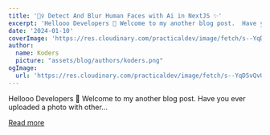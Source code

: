 ```yaml
---
title: '🕵️‍♀️ Detect And Blur Human Faces with Ai in NextJS ✨'
excerpt: 'Hellooo Developers 👋 Welcome to my another blog post.  Have you ever uploaded a photo with other...'
date: '2024-01-10'
coverImage: 'https://res.cloudinary.com/practicaldev/image/fetch/s--YqD5vQvU--/c_imagga_scale,f_auto,fl_progressive,h_420,q_66,w_1000/https://dev-to-uploads.s3.amazonaws.com/uploads/articles/02xgcjjd8bpixyuvbfcm.gif'
author:
  name: Koders
  picture: "assets/blog/authors/koders.png"
ogImage:
  url: 'https://res.cloudinary.com/practicaldev/image/fetch/s--YqD5vQvU--/c_imagga_scale,f_auto,fl_progressive,h_420,q_66,w_1000/https://dev-to-uploads.s3.amazonaws.com/uploads/articles/02xgcjjd8bpixyuvbfcm.gif'
---
```


Hellooo Developers 👋 Welcome to my another blog post.  Have you ever uploaded a photo with other...

[Read more](https://dev.to/random_ti/detect-and-blur-human-faces-with-ai-in-nextjs-hg6)
